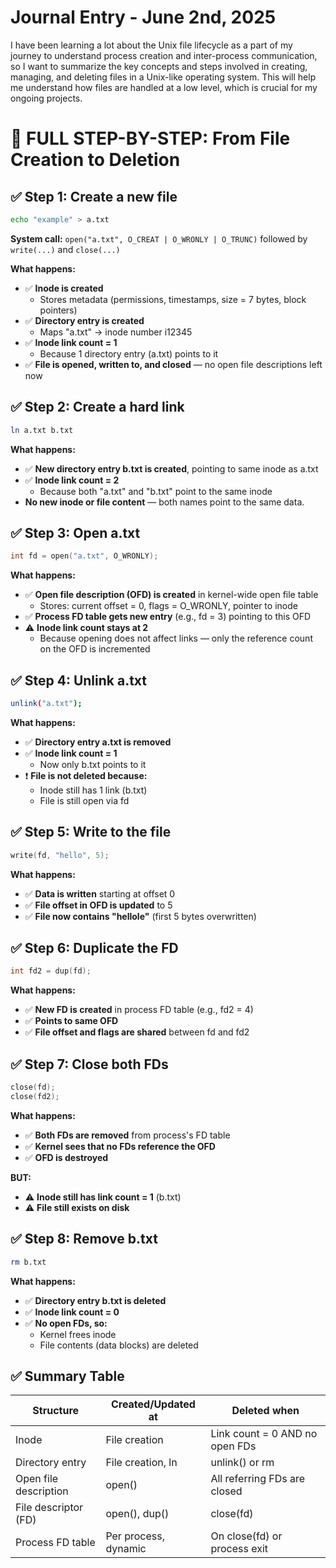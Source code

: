 ﻿# Journal Entry - June 2nd, 2025
I have been learning a lot about the Unix file lifecycle as a part of my journey to understand process creation and inter-process communication, so I want to summarize the key concepts and steps involved in creating, managing, and deleting files in a Unix-like operating system. This will help me understand how files are handled at a low level, which is crucial for my ongoing projects.
# 🧱 FULL STEP-BY-STEP: From File Creation to Deletion

## ✅ Step 1: Create a new file
```bash
echo "example" > a.txt
```
**System call:** `open("a.txt", O_CREAT | O_WRONLY | O_TRUNC)` followed by `write(...)` and `close(...)`

**What happens:**
- ✅ **Inode is created**
  - Stores metadata (permissions, timestamps, size = 7 bytes, block pointers)
- ✅ **Directory entry is created**
  - Maps "a.txt" → inode number i12345
- ✅ **Inode link count = 1**
  - Because 1 directory entry (a.txt) points to it
- ✅ **File is opened, written to, and closed** — no open file descriptions left now

## ✅ Step 2: Create a hard link
```bash
ln a.txt b.txt
```
**What happens:**
- ✅ **New directory entry b.txt is created**, pointing to same inode as a.txt
- ✅ **Inode link count = 2**
  - Because both "a.txt" and "b.txt" point to the same inode
- **No new inode or file content** — both names point to the same data.

## ✅ Step 3: Open a.txt
```c
int fd = open("a.txt", O_WRONLY);
```
**What happens:**
- ✅ **Open file description (OFD) is created** in kernel-wide open file table
  - Stores: current offset = 0, flags = O_WRONLY, pointer to inode
- ✅ **Process FD table gets new entry** (e.g., fd = 3) pointing to this OFD
- ⚠️ **Inode link count stays at 2**
  - Because opening does not affect links — only the reference count on the OFD is incremented

## ✅ Step 4: Unlink a.txt
```bash
unlink("a.txt");
```
**What happens:**
- ✅ **Directory entry a.txt is removed**
- ✅ **Inode link count = 1**
  - Now only b.txt points to it
- ❗ **File is not deleted because:**
  - Inode still has 1 link (b.txt)
  - File is still open via fd

## ✅ Step 5: Write to the file
```c
write(fd, "hello", 5);
```
**What happens:**
- ✅ **Data is written** starting at offset 0
- ✅ **File offset in OFD is updated** to 5
- ✅ **File now contains "hellole"** (first 5 bytes overwritten)

## ✅ Step 6: Duplicate the FD
```c
int fd2 = dup(fd);
```
**What happens:**
- ✅ **New FD is created** in process FD table (e.g., fd2 = 4)
- ✅ **Points to same OFD**
- ✅ **File offset and flags are shared** between fd and fd2

## ✅ Step 7: Close both FDs
```c
close(fd);
close(fd2);
```
**What happens:**
- ✅ **Both FDs are removed** from process's FD table
- ✅ **Kernel sees that no FDs reference the OFD**
- ✅ **OFD is destroyed**

**BUT:**
- ⚠️ **Inode still has link count = 1** (b.txt)
- ⚠️ **File still exists on disk**

## ✅ Step 8: Remove b.txt
```bash
rm b.txt
```
**What happens:**
- ✅ **Directory entry b.txt is deleted**
- ✅ **Inode link count = 0**
- ✅ **No open FDs, so:**
  - Kernel frees inode
  - File contents (data blocks) are deleted

## ✅ Summary Table

| Structure | Created/Updated at | Deleted when |
|-----------|-------------------|--------------|
| Inode | File creation | Link count = 0 AND no open FDs |
| Directory entry | File creation, ln | unlink() or rm |
| Open file description | open() | All referring FDs are closed |
| File descriptor (FD) | open(), dup() | close(fd) |
| Process FD table | Per process, dynamic | On close(fd) or process exit |